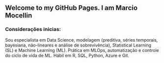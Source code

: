 ## Welcome to my GitHub Pages. I am Marcio Mocellin

### Considerações inicias:
Sou especialista em Data Science, modelagem (preditiva, séries temporais, bayesiana, não-lineares e análise de sobrevivência), Statistical Learning (SL) e Machine Learning (ML). Prática em MLOps, automatização e controle do ciclo de vida de ML. Hábil em R, SQL, Python, Azure e Git.

<!--
You can use the [editor on GitHub](https://github.com/marciomocellin/marciomocellin.github.io/edit/main/README.md) to maintain and preview the content for your website in Markdown files.

<!--Whenever you commit to this repository, GitHub Pages will run [Jekyll](https://jekyllrb.com/) to rebuild the pages in your site, from the content in your Markdown files.

<!--### Markdown

<!--Markdown is a lightweight and easy-to-use syntax for styling your writing. It includes conventions for

<!--```markdown
<!--Syntax highlighted code block

<!--# Header 1
<!--## Header 2
<!--### Header 3
<!--#### Header 4
<!--- Bulleted
<!--- List
<!--
<!--1. Numbered
<!--2. List
<!--
<!--**Bold** and _Italic_ and `Code` text
<!--
<!--[Link](url) and ![Image](src)
<!--```
<!--
<!--For more details see [GitHub Flavored Markdown](https://guides.github.com/features/mastering-markdown/).
<!--
<!--### Jekyll Themes
<!--
<!--Your Pages site will use the layout and styles from the Jekyll theme you have selected in your [repository settings](https://github.com/marciomocellin/marciomocellin.github.io/settings). The name of this theme is saved in the Jekyll `_config.yml` configuration file.
<!--
<!--### Support or Contact
<!--
<!--Having trouble with Pages? Check out our [documentation](https://docs.github.com/categories/github-pages-basics/) or [contact support](https://support.github.com/contact) and we’ll help you sort it out.-->
<!--
